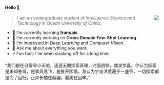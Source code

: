 
#### Hello 👏
<img align="right" src="https://github-readme-stats.vercel.app/api?username=Jianxin2021-CHN&show_icons=true&theme=gruvbox_light" />


> I am an undergraduate student of *Intelligence Science and Technology* in *Ocean University of China*.
- 🌱 I’m currently learning **français**.
- 🔭 I’m currently working on **Cross Domain Few-Shot Learning**.
- 👯 I'm interested in *Deep Learning* and *Computer Vision*.
- 💬 Ask me about everything you want.
- ⚡ Fun fact: I've been slacking off for a long time.

“我们都在日常窄小天地，遥遥无期探索真理，时而困顿，偶发惊喜。你认为探索是未知苍穹，是乘风高飞，是推开围墙。我认为宇宙洪荒藏于一盏茶，一切探索都是为了回归，正如长袖在翩翩，最美在回眸。”
<!--
**Jianxin2021-CHN/Jianxin2021-CHN** is a ✨ _special_ ✨ repository because its `README.md` (this file) appears on your GitHub profile.

Here are some ideas to get you started:

- 🔭 I’m currently working on ...
- 🌱 I’m currently learning ...
- 👯 I’m looking to collaborate on ...
- 🤔 I’m looking for help with ...
- 💬 Ask me about ...
- 📫 How to reach me: ...
- 😄 Pronouns: ...
- ⚡ Fun fact: ...
-->
